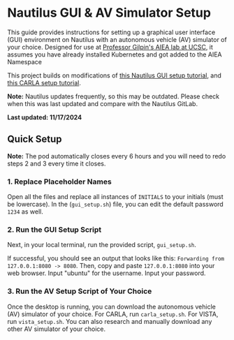 # Nautilus GUI & AV Simulator Setup

This guide provides instructions for setting up a graphical user interface (GUI) environment on Nautilus with an autonomous vehicle (AV) simulator of your choice. Designed for use at [Professor Gilpin's AIEA lab at UCSC](https://aiea-lab.github.io/), it assumes you have already installed Kubernetes and got added to the AIEA Namespace

This project builds on modifications of [this Nautilus GUI setup tutorial](https://github.com/richard-dao/Nautilus-GUI), and [this CARLA setup tutorial](https://github.com/cruz-control/nautilus/blob/main/sample-nautilus-desktop-gui/carla_setup.sh).

**Note:** Nautilus updates frequently, so this may be outdated. Please check when this was last updated and compare with the Nautilus GitLab.

**Last updated: 11/17/2024**

## Quick Setup
**Note:** The pod automatically closes every 6 hours and you will need to redo steps 2 and 3 every time it closes.

### 1. Replace Placeholder Names
Open all the files and replace all instances of `INITIALS` to your initials (must be lowercase). In the (`gui_setup.sh`) file, you can edit the default password `1234` as well.

### 2. Run the GUI Setup Script
Next, in your local terminal, run the provided script, `gui_setup.sh`.

If successful, you should see an output that looks like this: `Forwarding from 127.0.0.1:8080 -> 8080`. Then, copy and paste `127.0.0.1:8080` into your web browser. Input "ubuntu" for the username. Input your password.

### 3. Run the AV Setup Script of Your Choice
Once the desktop is running, you can download the autonomous vehicle (AV) simulator of your choice. For CARLA, run `carla_setup.sh`. For VISTA, run `vista_setup.sh`. You can also research and manually download any other AV simulator of your choice.
